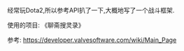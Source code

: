 经常玩Dota2,所以参考API扒了一下,大概地写了一个战斗框架.

使用的项目:
《聊斋搜灵录》

参考:
https://developer.valvesoftware.com/wiki/Main_Page
